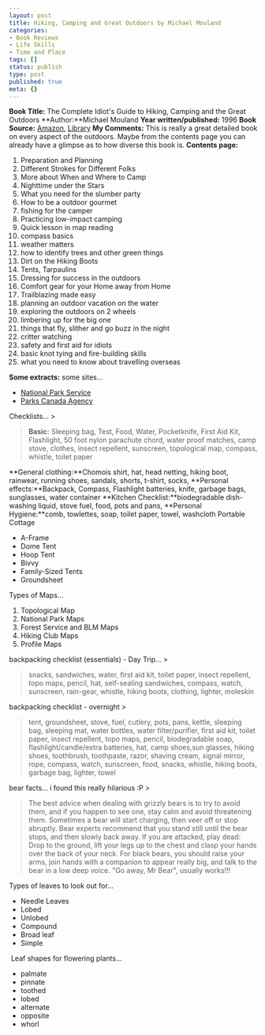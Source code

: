 ```yaml
---
layout: post
title: Hiking, Camping and Great Outdoors by Michael Mouland
categories:
- Book Reviews
- Life Skills
- Time and Place
tags: []
status: publish
type: post
published: true
meta: {}
---
```

**Book Title:** The Complete Idiot's Guide to Hiking, Camping and the Great Outdoors **Author:**Michael Mouland **Year written/published:** 1996 **Book Source:** [Amazon](http://www.amazon.com/Complete-Idiots-Guide-Camping-Hiking/dp/0028631862/ref=sr_1_1/105-4294929-8238850?ie=UTF8&s=books&qid=1183900553&sr=8-1), [Library](http://vistaweb.nlb.gov.sg/cgi-bin/cw_cgi?fullRecord+2867+3002+9466508+2+1) **My Comments:** This is really a great detailed book on every aspect of the outdoors. Maybe from the contents page you can already have a glimpse as to how diverse this book is. **Contents page:**
1. Preparation and Planning
2. Different Strokes for Different Folks
3. More about When and Where to Camp
4. Nighttime under the Stars
5. What you need for the slumber party
6. How to be a outdoor gourmet
7. fishing for the camper
8. Practicing low-impact camping
9. Quick lesson in map reading
10. compass basics
11. weather matters
12. how to identify trees and other green things
13. Dirt on the Hiking Boots
14. Tents, Tarpaulins
15. Dressing for success in the outdoors
16. Comfort gear for your Home away from Home
17. Trailblazing made easy
18. planning an outdoor vacation on the water
19. exploring the outdoors on 2 wheels
20. limbering up for the big one
21. things that fly, slither and go buzz in the night
22. critter watching
23. safety and first aid for idiots
24. basic knot tying and fire-building skills
25. what you need to know about travelling overseas

**Some extracts:** some sites...
- [National Park Service](http://www.nps.gov/)
- [Parks Canada Agency](http://www.pc.gc.ca/index_e.asp)

Checklists... >  

> **Basic:** Sleeping bag, Test, Food, Water, Pocketknife, First Aid Kit, Flashlight, 50 foot nylon parachute chord, water proof matches, camp stove, clothes, insect repellent, sunscreen, topological map, compass, whistle, toilet paper

**General clothing:**Chomois shirt, hat, head netting, hiking boot, rainwear, running shoes, sandals, shorts, t-shirt, socks, **Personal effects:**Backpack, Compass, Flashlight batteries, knife, garbage bags, sunglasses, water container **Kitchen Checklist:**biodegradable dish-washing liquid, stove fuel, food, pots and pans, **Personal Hygiene:**comb, towlettes, soap, toilet paper, towel, washcloth
Portable Cottage
- A-Frame
- Dome Tent
- Hoop Tent
- Bivvy
- Family-Sized Tents
- Groundsheet

Types of Maps...
1. Topological Map
2. National Park Maps
3. Forest Service and BLM Maps
4. Hiking Club Maps
5. Profile Maps

backpacking checklist (essentials) - Day Trip... >  

> snacks, sandwiches, water, first aid kit, toilet paper, insect repellent, topo maps, pencil, hat, self-sealing sandwiches, compass, watch, sunscreen, rain-gear, whistle, hiking boots, clothing, lighter, moleskin

backpacking checklist - overnight >  

> tent, groundsheet, stove, fuel, cutlery, pots, pans, kettle, sleeping bag, sleeping mat, water bottles, water filter/purifier, first aid kit, toilet paper, insect repellent, topo maps, pencil, biodegradable soap, flashlight/candle/extra batteries, hat, camp shoes,sun glasses, hiking shoes, toothbrush, toothpaste, razor, shaving cream, signal mirror, rope, compass, watch, sunscreen, food, snacks, whistle, hiking boots, garbage bag, lighter, towel

bear facts... i found this really hilarious :P >  

> The best advice when dealing with grizzly bears is to try to avoid them, and if you happen to see one, stay calm and avoid threatening them. Sometimes a bear will start charging, then veer off or stop abruptly. Bear experts recommend that you stand still until the bear stops, and then slowly back away. If you are attacked, play dead: Drop to the ground, lift your legs up to the chest and clasp your hands over the back of your neck. For black bears, you should raise your arms, join hands with a companion to appear really big, and talk to the bear in a low deep voice. "Go away, Mr Bear", usually works!!!

Types of leaves to look out for...

- Needle Leaves
- Lobed
- Unlobed
- Compound
- Broad leaf
- Simple

 Leaf shapes for flowering plants...

- palmate
- pinnate
- toothed
- lobed
- alternate
- opposite
- whorl
